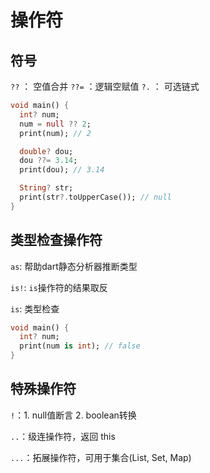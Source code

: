 # 操作符

## 符号
`??` ： 空值合并
`??=` ：逻辑空赋值
`?.` ： 可选链式
```dart
void main() {
  int? num;
  num = null ?? 2;
  print(num); // 2

  double? dou;
  dou ??= 3.14;
  print(dou); // 3.14

  String? str;
  print(str?.toUpperCase()); // null
}
```


## 类型检查操作符
`as`: 帮助dart静态分析器推断类型

`is!`: `is`操作符的结果取反

`is`: 类型检查
```dart
void main() {
  int? num;
  print(num is int); // false
}
```

## 特殊操作符
`!`：1. null值断言 2. boolean转换

`..`：级连操作符，返回 this

`...`：拓展操作符，可用于集合(List, Set, Map)